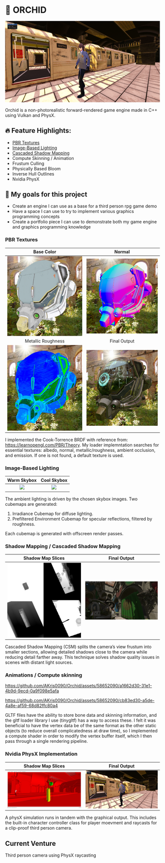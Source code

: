 # 🌸 ORCHID
![](README_IMAGES/Finals/main.png)  

Orchid is a non-photorealistic forward-rendered game engine made in C++ using Vulkan and PhysX. 

## 🔥 Feature Highlights:
- [PBR Textures](#PBR-Textures)
- [Image-Based Lighting](#Image-Based-Lighting)
- [Cascaded Shadow Mapping](#Shadow-Mapping--Cascaded-Shadow-Mapping)
- Compute Skinning / Animation
- Frustum Culling
- Physically Based Bloom
- Inverse Hull Outlines
- Nvidia PhysX

## 🎯 My goals for this project
* Create an engine I can use as a base for a third person rpg game demo
* Have a space I can use to try to implement various graphics programming concepts
* Create a portfolio piece I can use to demonstrate both my game engine and graphics programming knowledge

### PBR Textures
|                                                     Base Color                                                  |                                                     Normal                                                                    |
| :-------------------------------------------------------------------------------------------------------------: | :---------------------------------------------------------------------------------------------------------------------------: |
|                                      ![](README_IMAGES/pbr/basecolor.png)                                       |                                          ![](README_IMAGES/pbr/normal.png)                                                    |
|                                                     Metallic Roughness                                          |                                                     Final Output                                                              |
|                                      ![](README_IMAGES/pbr/metallicroughness.png)                               |                                          ![](README_IMAGES/pbr/combined.png)                                                  |

I implemented the Cook-Torrence BRDF with reference from: https://learnopengl.com/PBR/Theory. My loader implemntation searches for essential textures: albedo, normal, metallic/roughness, ambient occlusion, and emission. If one is not found, a default texture is used. 

### Image-Based Lighting
|                                      Warm Skybox                         |                     Cool Skybox                                          |
| :----------------------------------------------------------------------: | :----------------------------------------------------------------------: |
|                   ![](README_IMAGES/IBL/blaze.png)                       |                    ![](README_IMAGES/IBL/sky.png)                        |

The ambient lighting is driven by the chosen skybox images. Two cubemaps are generated:

1. Irradiance Cubemap for diffuse lighting.
2. Prefiltered Environment Cubemap for specular reflections, filtered by roughness.

Each cubemap is generated with offscreen render passes.

### Shadow Mapping / Cascaded Shadow Mapping

|                              Shadow Map Slices              |          Final Output                                 |
| :---------------------------------------------------------: | :---------------------------------------------------: |
|                   ![](README_IMAGES/CSM/combined.png)       |           ![](README_IMAGES/CSM/YvUQO8.png)           |

Cascaded Shadow Mapping (CSM) splits the camera’s view frustum into smaller sections, allowing detailed shadows close to the camera while reducing detail farther away. This technique solves shadow quality issues in scenes with distant light sources.

### Animations / Compute skinning

https://github.com/AKris0090/Orchid/assets/58652090/a1662d30-31e1-4b9d-9ecd-0a9f098e5afa

https://github.com/AKris0090/Orchid/assets/58652090/cb83ed30-a5de-4a8e-af59-68d82ffc80a4

GLTF files have the ability to store bone data and skinning information, and the gltf loader library I use (tinygltf) has a way to access these. I felt it was beneficial to have the vertex data be of the same format as the other static objects (to reduce overall complicatedness at draw time), so I implemented a compute shader in order to modify the vertex buffer itself, which I then pass through a single rendering pipeline.

### Nvidia PhysX Implementation
|                              Shadow Map Slices              |          Final Output                                 |
| :---------------------------------------------------------: | :---------------------------------------------------: |
|                   ![](README_IMAGES/physics/PVD.png)       |           ![](README_IMAGES/Finals/main.png)           |

A physX simulation runs in tandem with the graphical output. This includes the built-in character controller class for player moevment and raycasts for a clip-proof third person camera.

## Current Venture
Third person camera using PhysX raycasting
